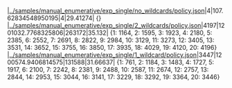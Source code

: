 |[../samples/manual_enumerative/exp_single/no_wildcards/policy.json](../samples/manual_enumerative/exp_single/no_wildcards/policy.json)|4|107.62834548950195|4|29.41274|
{}
|[../samples/manual_enumerative/exp_single/2_wildcards/policy.json](../samples/manual_enumerative/exp_single/2_wildcards/policy.json)|4197|1201032.7768325806|263172|35.132|
{1: 1164, 2: 1595, 3: 1923, 4: 2180, 5: 2385, 6: 2552, 7: 2691, 8: 2822, 9: 2984, 10: 3129, 11: 3273, 12: 3405, 13: 3531, 14: 3652, 15: 3755, 16: 3850, 17: 3935, 18: 4029, 19: 4120, 20: 4196}
|[../samples/manual_enumerative/exp_single/1_wildcard/policy.json](../samples/manual_enumerative/exp_single/1_wildcard/policy.json)|3447|1200574.9406814575|131588|31.66637|
{1: 761, 2: 1184, 3: 1483, 4: 1727, 5: 1917, 6: 2100, 7: 2242, 8: 2381, 9: 2488, 10: 2587, 11: 2674, 12: 2757, 13: 2844, 14: 2953, 15: 3044, 16: 3141, 17: 3229, 18: 3292, 19: 3364, 20: 3446}
